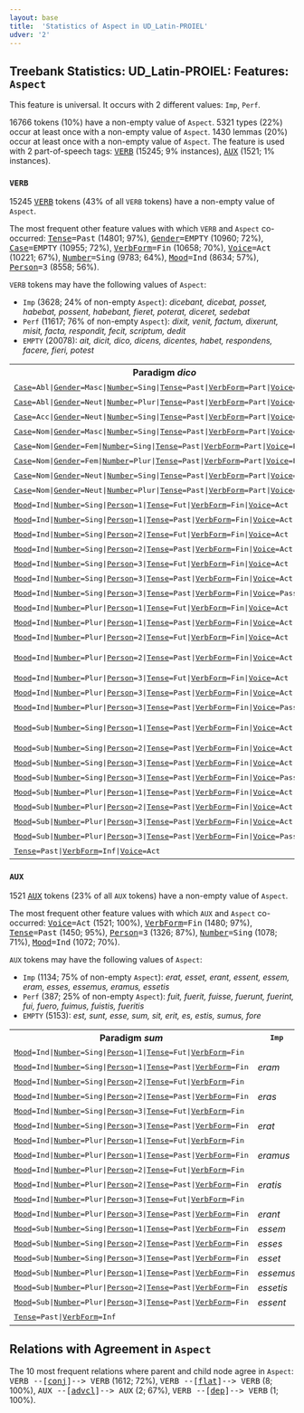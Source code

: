 ```yaml
---
layout: base
title:  'Statistics of Aspect in UD_Latin-PROIEL'
udver: '2'
---
```


## Treebank Statistics: UD_Latin-PROIEL: Features: `Aspect`

This feature is universal.
It occurs with 2 different values: `Imp`, `Perf`.

16766 tokens (10%) have a non-empty value of `Aspect`.
5321 types (22%) occur at least once with a non-empty value of `Aspect`.
1430 lemmas (20%) occur at least once with a non-empty value of `Aspect`.
The feature is used with 2 part-of-speech tags: <tt><a href="la_proiel-pos-VERB.html">VERB</a></tt> (15245; 9% instances), <tt><a href="la_proiel-pos-AUX.html">AUX</a></tt> (1521; 1% instances).

### `VERB`

15245 <tt><a href="la_proiel-pos-VERB.html">VERB</a></tt> tokens (43% of all `VERB` tokens) have a non-empty value of `Aspect`.

The most frequent other feature values with which `VERB` and `Aspect` co-occurred: <tt><a href="la_proiel-feat-Tense.html">Tense</a></tt><tt>=Past</tt> (14801; 97%), <tt><a href="la_proiel-feat-Gender.html">Gender</a></tt><tt>=EMPTY</tt> (10960; 72%), <tt><a href="la_proiel-feat-Case.html">Case</a></tt><tt>=EMPTY</tt> (10955; 72%), <tt><a href="la_proiel-feat-VerbForm.html">VerbForm</a></tt><tt>=Fin</tt> (10658; 70%), <tt><a href="la_proiel-feat-Voice.html">Voice</a></tt><tt>=Act</tt> (10221; 67%), <tt><a href="la_proiel-feat-Number.html">Number</a></tt><tt>=Sing</tt> (9783; 64%), <tt><a href="la_proiel-feat-Mood.html">Mood</a></tt><tt>=Ind</tt> (8634; 57%), <tt><a href="la_proiel-feat-Person.html">Person</a></tt><tt>=3</tt> (8558; 56%).

`VERB` tokens may have the following values of `Aspect`:

* `Imp` (3628; 24% of non-empty `Aspect`): <em>dicebant, dicebat, posset, habebat, possent, habebant, fieret, poterat, diceret, sedebat</em>
* `Perf` (11617; 76% of non-empty `Aspect`): <em>dixit, venit, factum, dixerunt, misit, facta, respondit, fecit, scriptum, dedit</em>
* `EMPTY` (20078): <em>ait, dicit, dico, dicens, dicentes, habet, respondens, facere, fieri, potest</em>

<table>
  <tr><th>Paradigm <i>dico</i></th><th><tt>Imp</tt></th><th><tt>Perf</tt></th></tr>
  <tr><td><tt><tt><a href="la_proiel-feat-Case.html">Case</a></tt><tt>=Abl</tt>|<tt><a href="la_proiel-feat-Gender.html">Gender</a></tt><tt>=Masc</tt>|<tt><a href="la_proiel-feat-Number.html">Number</a></tt><tt>=Sing</tt>|<tt><a href="la_proiel-feat-Tense.html">Tense</a></tt><tt>=Past</tt>|<tt><a href="la_proiel-feat-VerbForm.html">VerbForm</a></tt><tt>=Part</tt>|<tt><a href="la_proiel-feat-Voice.html">Voice</a></tt><tt>=Pass</tt></tt></td><td></td><td><em>dicto</em></td></tr>
  <tr><td><tt><tt><a href="la_proiel-feat-Case.html">Case</a></tt><tt>=Abl</tt>|<tt><a href="la_proiel-feat-Gender.html">Gender</a></tt><tt>=Neut</tt>|<tt><a href="la_proiel-feat-Number.html">Number</a></tt><tt>=Plur</tt>|<tt><a href="la_proiel-feat-Tense.html">Tense</a></tt><tt>=Past</tt>|<tt><a href="la_proiel-feat-VerbForm.html">VerbForm</a></tt><tt>=Part</tt>|<tt><a href="la_proiel-feat-Voice.html">Voice</a></tt><tt>=Pass</tt></tt></td><td></td><td><em>dictis</em></td></tr>
  <tr><td><tt><tt><a href="la_proiel-feat-Case.html">Case</a></tt><tt>=Acc</tt>|<tt><a href="la_proiel-feat-Gender.html">Gender</a></tt><tt>=Neut</tt>|<tt><a href="la_proiel-feat-Number.html">Number</a></tt><tt>=Sing</tt>|<tt><a href="la_proiel-feat-Tense.html">Tense</a></tt><tt>=Past</tt>|<tt><a href="la_proiel-feat-VerbForm.html">VerbForm</a></tt><tt>=Part</tt>|<tt><a href="la_proiel-feat-Voice.html">Voice</a></tt><tt>=Pass</tt></tt></td><td></td><td><em>dictum</em></td></tr>
  <tr><td><tt><tt><a href="la_proiel-feat-Case.html">Case</a></tt><tt>=Nom</tt>|<tt><a href="la_proiel-feat-Gender.html">Gender</a></tt><tt>=Masc</tt>|<tt><a href="la_proiel-feat-Number.html">Number</a></tt><tt>=Sing</tt>|<tt><a href="la_proiel-feat-Tense.html">Tense</a></tt><tt>=Past</tt>|<tt><a href="la_proiel-feat-VerbForm.html">VerbForm</a></tt><tt>=Part</tt>|<tt><a href="la_proiel-feat-Voice.html">Voice</a></tt><tt>=Pass</tt></tt></td><td></td><td><em>dictus</em></td></tr>
  <tr><td><tt><tt><a href="la_proiel-feat-Case.html">Case</a></tt><tt>=Nom</tt>|<tt><a href="la_proiel-feat-Gender.html">Gender</a></tt><tt>=Fem</tt>|<tt><a href="la_proiel-feat-Number.html">Number</a></tt><tt>=Sing</tt>|<tt><a href="la_proiel-feat-Tense.html">Tense</a></tt><tt>=Past</tt>|<tt><a href="la_proiel-feat-VerbForm.html">VerbForm</a></tt><tt>=Part</tt>|<tt><a href="la_proiel-feat-Voice.html">Voice</a></tt><tt>=Pass</tt></tt></td><td></td><td><em>dicta</em></td></tr>
  <tr><td><tt><tt><a href="la_proiel-feat-Case.html">Case</a></tt><tt>=Nom</tt>|<tt><a href="la_proiel-feat-Gender.html">Gender</a></tt><tt>=Fem</tt>|<tt><a href="la_proiel-feat-Number.html">Number</a></tt><tt>=Plur</tt>|<tt><a href="la_proiel-feat-Tense.html">Tense</a></tt><tt>=Past</tt>|<tt><a href="la_proiel-feat-VerbForm.html">VerbForm</a></tt><tt>=Part</tt>|<tt><a href="la_proiel-feat-Voice.html">Voice</a></tt><tt>=Pass</tt></tt></td><td></td><td><em>dictae</em></td></tr>
  <tr><td><tt><tt><a href="la_proiel-feat-Case.html">Case</a></tt><tt>=Nom</tt>|<tt><a href="la_proiel-feat-Gender.html">Gender</a></tt><tt>=Neut</tt>|<tt><a href="la_proiel-feat-Number.html">Number</a></tt><tt>=Sing</tt>|<tt><a href="la_proiel-feat-Tense.html">Tense</a></tt><tt>=Past</tt>|<tt><a href="la_proiel-feat-VerbForm.html">VerbForm</a></tt><tt>=Part</tt>|<tt><a href="la_proiel-feat-Voice.html">Voice</a></tt><tt>=Pass</tt></tt></td><td></td><td><em>dictum</em></td></tr>
  <tr><td><tt><tt><a href="la_proiel-feat-Case.html">Case</a></tt><tt>=Nom</tt>|<tt><a href="la_proiel-feat-Gender.html">Gender</a></tt><tt>=Neut</tt>|<tt><a href="la_proiel-feat-Number.html">Number</a></tt><tt>=Plur</tt>|<tt><a href="la_proiel-feat-Tense.html">Tense</a></tt><tt>=Past</tt>|<tt><a href="la_proiel-feat-VerbForm.html">VerbForm</a></tt><tt>=Part</tt>|<tt><a href="la_proiel-feat-Voice.html">Voice</a></tt><tt>=Pass</tt></tt></td><td></td><td><em>dicta</em></td></tr>
  <tr><td><tt><tt><a href="la_proiel-feat-Mood.html">Mood</a></tt><tt>=Ind</tt>|<tt><a href="la_proiel-feat-Number.html">Number</a></tt><tt>=Sing</tt>|<tt><a href="la_proiel-feat-Person.html">Person</a></tt><tt>=1</tt>|<tt><a href="la_proiel-feat-Tense.html">Tense</a></tt><tt>=Fut</tt>|<tt><a href="la_proiel-feat-VerbForm.html">VerbForm</a></tt><tt>=Fin</tt>|<tt><a href="la_proiel-feat-Voice.html">Voice</a></tt><tt>=Act</tt></tt></td><td></td><td><em>dixero</em></td></tr>
  <tr><td><tt><tt><a href="la_proiel-feat-Mood.html">Mood</a></tt><tt>=Ind</tt>|<tt><a href="la_proiel-feat-Number.html">Number</a></tt><tt>=Sing</tt>|<tt><a href="la_proiel-feat-Person.html">Person</a></tt><tt>=1</tt>|<tt><a href="la_proiel-feat-Tense.html">Tense</a></tt><tt>=Past</tt>|<tt><a href="la_proiel-feat-VerbForm.html">VerbForm</a></tt><tt>=Fin</tt>|<tt><a href="la_proiel-feat-Voice.html">Voice</a></tt><tt>=Act</tt></tt></td><td><em>dicebam</em></td><td><em>dixi</em></td></tr>
  <tr><td><tt><tt><a href="la_proiel-feat-Mood.html">Mood</a></tt><tt>=Ind</tt>|<tt><a href="la_proiel-feat-Number.html">Number</a></tt><tt>=Sing</tt>|<tt><a href="la_proiel-feat-Person.html">Person</a></tt><tt>=2</tt>|<tt><a href="la_proiel-feat-Tense.html">Tense</a></tt><tt>=Fut</tt>|<tt><a href="la_proiel-feat-VerbForm.html">VerbForm</a></tt><tt>=Fin</tt>|<tt><a href="la_proiel-feat-Voice.html">Voice</a></tt><tt>=Act</tt></tt></td><td></td><td><em>dixeris</em></td></tr>
  <tr><td><tt><tt><a href="la_proiel-feat-Mood.html">Mood</a></tt><tt>=Ind</tt>|<tt><a href="la_proiel-feat-Number.html">Number</a></tt><tt>=Sing</tt>|<tt><a href="la_proiel-feat-Person.html">Person</a></tt><tt>=2</tt>|<tt><a href="la_proiel-feat-Tense.html">Tense</a></tt><tt>=Past</tt>|<tt><a href="la_proiel-feat-VerbForm.html">VerbForm</a></tt><tt>=Fin</tt>|<tt><a href="la_proiel-feat-Voice.html">Voice</a></tt><tt>=Act</tt></tt></td><td></td><td><em>dixisti</em></td></tr>
  <tr><td><tt><tt><a href="la_proiel-feat-Mood.html">Mood</a></tt><tt>=Ind</tt>|<tt><a href="la_proiel-feat-Number.html">Number</a></tt><tt>=Sing</tt>|<tt><a href="la_proiel-feat-Person.html">Person</a></tt><tt>=3</tt>|<tt><a href="la_proiel-feat-Tense.html">Tense</a></tt><tt>=Fut</tt>|<tt><a href="la_proiel-feat-VerbForm.html">VerbForm</a></tt><tt>=Fin</tt>|<tt><a href="la_proiel-feat-Voice.html">Voice</a></tt><tt>=Act</tt></tt></td><td></td><td><em>dixerit</em></td></tr>
  <tr><td><tt><tt><a href="la_proiel-feat-Mood.html">Mood</a></tt><tt>=Ind</tt>|<tt><a href="la_proiel-feat-Number.html">Number</a></tt><tt>=Sing</tt>|<tt><a href="la_proiel-feat-Person.html">Person</a></tt><tt>=3</tt>|<tt><a href="la_proiel-feat-Tense.html">Tense</a></tt><tt>=Past</tt>|<tt><a href="la_proiel-feat-VerbForm.html">VerbForm</a></tt><tt>=Fin</tt>|<tt><a href="la_proiel-feat-Voice.html">Voice</a></tt><tt>=Act</tt></tt></td><td><em>dicebat</em></td><td><em>dixit</em></td></tr>
  <tr><td><tt><tt><a href="la_proiel-feat-Mood.html">Mood</a></tt><tt>=Ind</tt>|<tt><a href="la_proiel-feat-Number.html">Number</a></tt><tt>=Sing</tt>|<tt><a href="la_proiel-feat-Person.html">Person</a></tt><tt>=3</tt>|<tt><a href="la_proiel-feat-Tense.html">Tense</a></tt><tt>=Past</tt>|<tt><a href="la_proiel-feat-VerbForm.html">VerbForm</a></tt><tt>=Fin</tt>|<tt><a href="la_proiel-feat-Voice.html">Voice</a></tt><tt>=Pass</tt></tt></td><td><em>dicebatur</em></td><td></td></tr>
  <tr><td><tt><tt><a href="la_proiel-feat-Mood.html">Mood</a></tt><tt>=Ind</tt>|<tt><a href="la_proiel-feat-Number.html">Number</a></tt><tt>=Plur</tt>|<tt><a href="la_proiel-feat-Person.html">Person</a></tt><tt>=1</tt>|<tt><a href="la_proiel-feat-Tense.html">Tense</a></tt><tt>=Fut</tt>|<tt><a href="la_proiel-feat-VerbForm.html">VerbForm</a></tt><tt>=Fin</tt>|<tt><a href="la_proiel-feat-Voice.html">Voice</a></tt><tt>=Act</tt></tt></td><td></td><td><em>dixerimus</em></td></tr>
  <tr><td><tt><tt><a href="la_proiel-feat-Mood.html">Mood</a></tt><tt>=Ind</tt>|<tt><a href="la_proiel-feat-Number.html">Number</a></tt><tt>=Plur</tt>|<tt><a href="la_proiel-feat-Person.html">Person</a></tt><tt>=1</tt>|<tt><a href="la_proiel-feat-Tense.html">Tense</a></tt><tt>=Past</tt>|<tt><a href="la_proiel-feat-VerbForm.html">VerbForm</a></tt><tt>=Fin</tt>|<tt><a href="la_proiel-feat-Voice.html">Voice</a></tt><tt>=Act</tt></tt></td><td></td><td><em>diximus</em></td></tr>
  <tr><td><tt><tt><a href="la_proiel-feat-Mood.html">Mood</a></tt><tt>=Ind</tt>|<tt><a href="la_proiel-feat-Number.html">Number</a></tt><tt>=Plur</tt>|<tt><a href="la_proiel-feat-Person.html">Person</a></tt><tt>=2</tt>|<tt><a href="la_proiel-feat-Tense.html">Tense</a></tt><tt>=Fut</tt>|<tt><a href="la_proiel-feat-VerbForm.html">VerbForm</a></tt><tt>=Fin</tt>|<tt><a href="la_proiel-feat-Voice.html">Voice</a></tt><tt>=Act</tt></tt></td><td></td><td><em>dixeritis</em></td></tr>
  <tr><td><tt><tt><a href="la_proiel-feat-Mood.html">Mood</a></tt><tt>=Ind</tt>|<tt><a href="la_proiel-feat-Number.html">Number</a></tt><tt>=Plur</tt>|<tt><a href="la_proiel-feat-Person.html">Person</a></tt><tt>=2</tt>|<tt><a href="la_proiel-feat-Tense.html">Tense</a></tt><tt>=Past</tt>|<tt><a href="la_proiel-feat-VerbForm.html">VerbForm</a></tt><tt>=Fin</tt>|<tt><a href="la_proiel-feat-Voice.html">Voice</a></tt><tt>=Act</tt></tt></td><td></td><td><em>dixistis, diximus</em></td></tr>
  <tr><td><tt><tt><a href="la_proiel-feat-Mood.html">Mood</a></tt><tt>=Ind</tt>|<tt><a href="la_proiel-feat-Number.html">Number</a></tt><tt>=Plur</tt>|<tt><a href="la_proiel-feat-Person.html">Person</a></tt><tt>=3</tt>|<tt><a href="la_proiel-feat-Tense.html">Tense</a></tt><tt>=Fut</tt>|<tt><a href="la_proiel-feat-VerbForm.html">VerbForm</a></tt><tt>=Fin</tt>|<tt><a href="la_proiel-feat-Voice.html">Voice</a></tt><tt>=Act</tt></tt></td><td></td><td><em>dixerint</em></td></tr>
  <tr><td><tt><tt><a href="la_proiel-feat-Mood.html">Mood</a></tt><tt>=Ind</tt>|<tt><a href="la_proiel-feat-Number.html">Number</a></tt><tt>=Plur</tt>|<tt><a href="la_proiel-feat-Person.html">Person</a></tt><tt>=3</tt>|<tt><a href="la_proiel-feat-Tense.html">Tense</a></tt><tt>=Past</tt>|<tt><a href="la_proiel-feat-VerbForm.html">VerbForm</a></tt><tt>=Fin</tt>|<tt><a href="la_proiel-feat-Voice.html">Voice</a></tt><tt>=Act</tt></tt></td><td><em>dicebant</em></td><td><em>dixerunt</em></td></tr>
  <tr><td><tt><tt><a href="la_proiel-feat-Mood.html">Mood</a></tt><tt>=Ind</tt>|<tt><a href="la_proiel-feat-Number.html">Number</a></tt><tt>=Plur</tt>|<tt><a href="la_proiel-feat-Person.html">Person</a></tt><tt>=3</tt>|<tt><a href="la_proiel-feat-Tense.html">Tense</a></tt><tt>=Past</tt>|<tt><a href="la_proiel-feat-VerbForm.html">VerbForm</a></tt><tt>=Fin</tt>|<tt><a href="la_proiel-feat-Voice.html">Voice</a></tt><tt>=Pass</tt></tt></td><td><em>dicebantur</em></td><td></td></tr>
  <tr><td><tt><tt><a href="la_proiel-feat-Mood.html">Mood</a></tt><tt>=Sub</tt>|<tt><a href="la_proiel-feat-Number.html">Number</a></tt><tt>=Sing</tt>|<tt><a href="la_proiel-feat-Person.html">Person</a></tt><tt>=1</tt>|<tt><a href="la_proiel-feat-Tense.html">Tense</a></tt><tt>=Past</tt>|<tt><a href="la_proiel-feat-VerbForm.html">VerbForm</a></tt><tt>=Fin</tt>|<tt><a href="la_proiel-feat-Voice.html">Voice</a></tt><tt>=Act</tt></tt></td><td><em>dicerem</em></td><td><em>dixerim, dixissem</em></td></tr>
  <tr><td><tt><tt><a href="la_proiel-feat-Mood.html">Mood</a></tt><tt>=Sub</tt>|<tt><a href="la_proiel-feat-Number.html">Number</a></tt><tt>=Sing</tt>|<tt><a href="la_proiel-feat-Person.html">Person</a></tt><tt>=2</tt>|<tt><a href="la_proiel-feat-Tense.html">Tense</a></tt><tt>=Past</tt>|<tt><a href="la_proiel-feat-VerbForm.html">VerbForm</a></tt><tt>=Fin</tt>|<tt><a href="la_proiel-feat-Voice.html">Voice</a></tt><tt>=Act</tt></tt></td><td><em>diceres</em></td><td><em>dixeris</em></td></tr>
  <tr><td><tt><tt><a href="la_proiel-feat-Mood.html">Mood</a></tt><tt>=Sub</tt>|<tt><a href="la_proiel-feat-Number.html">Number</a></tt><tt>=Sing</tt>|<tt><a href="la_proiel-feat-Person.html">Person</a></tt><tt>=3</tt>|<tt><a href="la_proiel-feat-Tense.html">Tense</a></tt><tt>=Past</tt>|<tt><a href="la_proiel-feat-VerbForm.html">VerbForm</a></tt><tt>=Fin</tt>|<tt><a href="la_proiel-feat-Voice.html">Voice</a></tt><tt>=Act</tt></tt></td><td><em>diceret</em></td><td><em>dixerit</em></td></tr>
  <tr><td><tt><tt><a href="la_proiel-feat-Mood.html">Mood</a></tt><tt>=Sub</tt>|<tt><a href="la_proiel-feat-Number.html">Number</a></tt><tt>=Sing</tt>|<tt><a href="la_proiel-feat-Person.html">Person</a></tt><tt>=3</tt>|<tt><a href="la_proiel-feat-Tense.html">Tense</a></tt><tt>=Past</tt>|<tt><a href="la_proiel-feat-VerbForm.html">VerbForm</a></tt><tt>=Fin</tt>|<tt><a href="la_proiel-feat-Voice.html">Voice</a></tt><tt>=Pass</tt></tt></td><td><em>diceretur</em></td><td></td></tr>
  <tr><td><tt><tt><a href="la_proiel-feat-Mood.html">Mood</a></tt><tt>=Sub</tt>|<tt><a href="la_proiel-feat-Number.html">Number</a></tt><tt>=Plur</tt>|<tt><a href="la_proiel-feat-Person.html">Person</a></tt><tt>=1</tt>|<tt><a href="la_proiel-feat-Tense.html">Tense</a></tt><tt>=Past</tt>|<tt><a href="la_proiel-feat-VerbForm.html">VerbForm</a></tt><tt>=Fin</tt>|<tt><a href="la_proiel-feat-Voice.html">Voice</a></tt><tt>=Act</tt></tt></td><td></td><td><em>dixerimus</em></td></tr>
  <tr><td><tt><tt><a href="la_proiel-feat-Mood.html">Mood</a></tt><tt>=Sub</tt>|<tt><a href="la_proiel-feat-Number.html">Number</a></tt><tt>=Plur</tt>|<tt><a href="la_proiel-feat-Person.html">Person</a></tt><tt>=2</tt>|<tt><a href="la_proiel-feat-Tense.html">Tense</a></tt><tt>=Past</tt>|<tt><a href="la_proiel-feat-VerbForm.html">VerbForm</a></tt><tt>=Fin</tt>|<tt><a href="la_proiel-feat-Voice.html">Voice</a></tt><tt>=Act</tt></tt></td><td><em>diceretis</em></td><td><em>dixeritis</em></td></tr>
  <tr><td><tt><tt><a href="la_proiel-feat-Mood.html">Mood</a></tt><tt>=Sub</tt>|<tt><a href="la_proiel-feat-Number.html">Number</a></tt><tt>=Plur</tt>|<tt><a href="la_proiel-feat-Person.html">Person</a></tt><tt>=3</tt>|<tt><a href="la_proiel-feat-Tense.html">Tense</a></tt><tt>=Past</tt>|<tt><a href="la_proiel-feat-VerbForm.html">VerbForm</a></tt><tt>=Fin</tt>|<tt><a href="la_proiel-feat-Voice.html">Voice</a></tt><tt>=Act</tt></tt></td><td><em>dicerent</em></td><td></td></tr>
  <tr><td><tt><tt><a href="la_proiel-feat-Mood.html">Mood</a></tt><tt>=Sub</tt>|<tt><a href="la_proiel-feat-Number.html">Number</a></tt><tt>=Plur</tt>|<tt><a href="la_proiel-feat-Person.html">Person</a></tt><tt>=3</tt>|<tt><a href="la_proiel-feat-Tense.html">Tense</a></tt><tt>=Past</tt>|<tt><a href="la_proiel-feat-VerbForm.html">VerbForm</a></tt><tt>=Fin</tt>|<tt><a href="la_proiel-feat-Voice.html">Voice</a></tt><tt>=Pass</tt></tt></td><td><em>dicerentur</em></td><td></td></tr>
  <tr><td><tt><tt><a href="la_proiel-feat-Tense.html">Tense</a></tt><tt>=Past</tt>|<tt><a href="la_proiel-feat-VerbForm.html">VerbForm</a></tt><tt>=Inf</tt>|<tt><a href="la_proiel-feat-Voice.html">Voice</a></tt><tt>=Act</tt></tt></td><td></td><td><em>dixisse</em></td></tr>
</table>

### `AUX`

1521 <tt><a href="la_proiel-pos-AUX.html">AUX</a></tt> tokens (23% of all `AUX` tokens) have a non-empty value of `Aspect`.

The most frequent other feature values with which `AUX` and `Aspect` co-occurred: <tt><a href="la_proiel-feat-Voice.html">Voice</a></tt><tt>=Act</tt> (1521; 100%), <tt><a href="la_proiel-feat-VerbForm.html">VerbForm</a></tt><tt>=Fin</tt> (1480; 97%), <tt><a href="la_proiel-feat-Tense.html">Tense</a></tt><tt>=Past</tt> (1450; 95%), <tt><a href="la_proiel-feat-Person.html">Person</a></tt><tt>=3</tt> (1326; 87%), <tt><a href="la_proiel-feat-Number.html">Number</a></tt><tt>=Sing</tt> (1078; 71%), <tt><a href="la_proiel-feat-Mood.html">Mood</a></tt><tt>=Ind</tt> (1072; 70%).

`AUX` tokens may have the following values of `Aspect`:

* `Imp` (1134; 75% of non-empty `Aspect`): <em>erat, esset, erant, essent, essem, eram, esses, essemus, eramus, essetis</em>
* `Perf` (387; 25% of non-empty `Aspect`): <em>fuit, fuerit, fuisse, fuerunt, fuerint, fui, fuero, fuimus, fuistis, fueritis</em>
* `EMPTY` (5153): <em>est, sunt, esse, sum, sit, erit, es, estis, sumus, fore</em>

<table>
  <tr><th>Paradigm <i>sum</i></th><th><tt>Imp</tt></th><th><tt>Perf</tt></th></tr>
  <tr><td><tt><tt><a href="la_proiel-feat-Mood.html">Mood</a></tt><tt>=Ind</tt>|<tt><a href="la_proiel-feat-Number.html">Number</a></tt><tt>=Sing</tt>|<tt><a href="la_proiel-feat-Person.html">Person</a></tt><tt>=1</tt>|<tt><a href="la_proiel-feat-Tense.html">Tense</a></tt><tt>=Fut</tt>|<tt><a href="la_proiel-feat-VerbForm.html">VerbForm</a></tt><tt>=Fin</tt></tt></td><td></td><td><em>fuero</em></td></tr>
  <tr><td><tt><tt><a href="la_proiel-feat-Mood.html">Mood</a></tt><tt>=Ind</tt>|<tt><a href="la_proiel-feat-Number.html">Number</a></tt><tt>=Sing</tt>|<tt><a href="la_proiel-feat-Person.html">Person</a></tt><tt>=1</tt>|<tt><a href="la_proiel-feat-Tense.html">Tense</a></tt><tt>=Past</tt>|<tt><a href="la_proiel-feat-VerbForm.html">VerbForm</a></tt><tt>=Fin</tt></tt></td><td><em>eram</em></td><td><em>fui</em></td></tr>
  <tr><td><tt><tt><a href="la_proiel-feat-Mood.html">Mood</a></tt><tt>=Ind</tt>|<tt><a href="la_proiel-feat-Number.html">Number</a></tt><tt>=Sing</tt>|<tt><a href="la_proiel-feat-Person.html">Person</a></tt><tt>=2</tt>|<tt><a href="la_proiel-feat-Tense.html">Tense</a></tt><tt>=Fut</tt>|<tt><a href="la_proiel-feat-VerbForm.html">VerbForm</a></tt><tt>=Fin</tt></tt></td><td></td><td><em>fueris</em></td></tr>
  <tr><td><tt><tt><a href="la_proiel-feat-Mood.html">Mood</a></tt><tt>=Ind</tt>|<tt><a href="la_proiel-feat-Number.html">Number</a></tt><tt>=Sing</tt>|<tt><a href="la_proiel-feat-Person.html">Person</a></tt><tt>=2</tt>|<tt><a href="la_proiel-feat-Tense.html">Tense</a></tt><tt>=Past</tt>|<tt><a href="la_proiel-feat-VerbForm.html">VerbForm</a></tt><tt>=Fin</tt></tt></td><td><em>eras</em></td><td><em>fuisti</em></td></tr>
  <tr><td><tt><tt><a href="la_proiel-feat-Mood.html">Mood</a></tt><tt>=Ind</tt>|<tt><a href="la_proiel-feat-Number.html">Number</a></tt><tt>=Sing</tt>|<tt><a href="la_proiel-feat-Person.html">Person</a></tt><tt>=3</tt>|<tt><a href="la_proiel-feat-Tense.html">Tense</a></tt><tt>=Fut</tt>|<tt><a href="la_proiel-feat-VerbForm.html">VerbForm</a></tt><tt>=Fin</tt></tt></td><td></td><td><em>fuerit</em></td></tr>
  <tr><td><tt><tt><a href="la_proiel-feat-Mood.html">Mood</a></tt><tt>=Ind</tt>|<tt><a href="la_proiel-feat-Number.html">Number</a></tt><tt>=Sing</tt>|<tt><a href="la_proiel-feat-Person.html">Person</a></tt><tt>=3</tt>|<tt><a href="la_proiel-feat-Tense.html">Tense</a></tt><tt>=Past</tt>|<tt><a href="la_proiel-feat-VerbForm.html">VerbForm</a></tt><tt>=Fin</tt></tt></td><td><em>erat</em></td><td><em>fuit</em></td></tr>
  <tr><td><tt><tt><a href="la_proiel-feat-Mood.html">Mood</a></tt><tt>=Ind</tt>|<tt><a href="la_proiel-feat-Number.html">Number</a></tt><tt>=Plur</tt>|<tt><a href="la_proiel-feat-Person.html">Person</a></tt><tt>=1</tt>|<tt><a href="la_proiel-feat-Tense.html">Tense</a></tt><tt>=Fut</tt>|<tt><a href="la_proiel-feat-VerbForm.html">VerbForm</a></tt><tt>=Fin</tt></tt></td><td></td><td><em>fuerimus</em></td></tr>
  <tr><td><tt><tt><a href="la_proiel-feat-Mood.html">Mood</a></tt><tt>=Ind</tt>|<tt><a href="la_proiel-feat-Number.html">Number</a></tt><tt>=Plur</tt>|<tt><a href="la_proiel-feat-Person.html">Person</a></tt><tt>=1</tt>|<tt><a href="la_proiel-feat-Tense.html">Tense</a></tt><tt>=Past</tt>|<tt><a href="la_proiel-feat-VerbForm.html">VerbForm</a></tt><tt>=Fin</tt></tt></td><td><em>eramus</em></td><td><em>fuimus</em></td></tr>
  <tr><td><tt><tt><a href="la_proiel-feat-Mood.html">Mood</a></tt><tt>=Ind</tt>|<tt><a href="la_proiel-feat-Number.html">Number</a></tt><tt>=Plur</tt>|<tt><a href="la_proiel-feat-Person.html">Person</a></tt><tt>=2</tt>|<tt><a href="la_proiel-feat-Tense.html">Tense</a></tt><tt>=Fut</tt>|<tt><a href="la_proiel-feat-VerbForm.html">VerbForm</a></tt><tt>=Fin</tt></tt></td><td></td><td><em>fueritis</em></td></tr>
  <tr><td><tt><tt><a href="la_proiel-feat-Mood.html">Mood</a></tt><tt>=Ind</tt>|<tt><a href="la_proiel-feat-Number.html">Number</a></tt><tt>=Plur</tt>|<tt><a href="la_proiel-feat-Person.html">Person</a></tt><tt>=2</tt>|<tt><a href="la_proiel-feat-Tense.html">Tense</a></tt><tt>=Past</tt>|<tt><a href="la_proiel-feat-VerbForm.html">VerbForm</a></tt><tt>=Fin</tt></tt></td><td><em>eratis</em></td><td><em>fuistis</em></td></tr>
  <tr><td><tt><tt><a href="la_proiel-feat-Mood.html">Mood</a></tt><tt>=Ind</tt>|<tt><a href="la_proiel-feat-Number.html">Number</a></tt><tt>=Plur</tt>|<tt><a href="la_proiel-feat-Person.html">Person</a></tt><tt>=3</tt>|<tt><a href="la_proiel-feat-Tense.html">Tense</a></tt><tt>=Fut</tt>|<tt><a href="la_proiel-feat-VerbForm.html">VerbForm</a></tt><tt>=Fin</tt></tt></td><td></td><td><em>fuerint</em></td></tr>
  <tr><td><tt><tt><a href="la_proiel-feat-Mood.html">Mood</a></tt><tt>=Ind</tt>|<tt><a href="la_proiel-feat-Number.html">Number</a></tt><tt>=Plur</tt>|<tt><a href="la_proiel-feat-Person.html">Person</a></tt><tt>=3</tt>|<tt><a href="la_proiel-feat-Tense.html">Tense</a></tt><tt>=Past</tt>|<tt><a href="la_proiel-feat-VerbForm.html">VerbForm</a></tt><tt>=Fin</tt></tt></td><td><em>erant</em></td><td><em>fuerunt</em></td></tr>
  <tr><td><tt><tt><a href="la_proiel-feat-Mood.html">Mood</a></tt><tt>=Sub</tt>|<tt><a href="la_proiel-feat-Number.html">Number</a></tt><tt>=Sing</tt>|<tt><a href="la_proiel-feat-Person.html">Person</a></tt><tt>=1</tt>|<tt><a href="la_proiel-feat-Tense.html">Tense</a></tt><tt>=Past</tt>|<tt><a href="la_proiel-feat-VerbForm.html">VerbForm</a></tt><tt>=Fin</tt></tt></td><td><em>essem</em></td><td><em>fuerim</em></td></tr>
  <tr><td><tt><tt><a href="la_proiel-feat-Mood.html">Mood</a></tt><tt>=Sub</tt>|<tt><a href="la_proiel-feat-Number.html">Number</a></tt><tt>=Sing</tt>|<tt><a href="la_proiel-feat-Person.html">Person</a></tt><tt>=2</tt>|<tt><a href="la_proiel-feat-Tense.html">Tense</a></tt><tt>=Past</tt>|<tt><a href="la_proiel-feat-VerbForm.html">VerbForm</a></tt><tt>=Fin</tt></tt></td><td><em>esses</em></td><td><em>fueris</em></td></tr>
  <tr><td><tt><tt><a href="la_proiel-feat-Mood.html">Mood</a></tt><tt>=Sub</tt>|<tt><a href="la_proiel-feat-Number.html">Number</a></tt><tt>=Sing</tt>|<tt><a href="la_proiel-feat-Person.html">Person</a></tt><tt>=3</tt>|<tt><a href="la_proiel-feat-Tense.html">Tense</a></tt><tt>=Past</tt>|<tt><a href="la_proiel-feat-VerbForm.html">VerbForm</a></tt><tt>=Fin</tt></tt></td><td><em>esset</em></td><td><em>fuerit</em></td></tr>
  <tr><td><tt><tt><a href="la_proiel-feat-Mood.html">Mood</a></tt><tt>=Sub</tt>|<tt><a href="la_proiel-feat-Number.html">Number</a></tt><tt>=Plur</tt>|<tt><a href="la_proiel-feat-Person.html">Person</a></tt><tt>=1</tt>|<tt><a href="la_proiel-feat-Tense.html">Tense</a></tt><tt>=Past</tt>|<tt><a href="la_proiel-feat-VerbForm.html">VerbForm</a></tt><tt>=Fin</tt></tt></td><td><em>essemus</em></td><td></td></tr>
  <tr><td><tt><tt><a href="la_proiel-feat-Mood.html">Mood</a></tt><tt>=Sub</tt>|<tt><a href="la_proiel-feat-Number.html">Number</a></tt><tt>=Plur</tt>|<tt><a href="la_proiel-feat-Person.html">Person</a></tt><tt>=2</tt>|<tt><a href="la_proiel-feat-Tense.html">Tense</a></tt><tt>=Past</tt>|<tt><a href="la_proiel-feat-VerbForm.html">VerbForm</a></tt><tt>=Fin</tt></tt></td><td><em>essetis</em></td><td></td></tr>
  <tr><td><tt><tt><a href="la_proiel-feat-Mood.html">Mood</a></tt><tt>=Sub</tt>|<tt><a href="la_proiel-feat-Number.html">Number</a></tt><tt>=Plur</tt>|<tt><a href="la_proiel-feat-Person.html">Person</a></tt><tt>=3</tt>|<tt><a href="la_proiel-feat-Tense.html">Tense</a></tt><tt>=Past</tt>|<tt><a href="la_proiel-feat-VerbForm.html">VerbForm</a></tt><tt>=Fin</tt></tt></td><td><em>essent</em></td><td><em>fuerint</em></td></tr>
  <tr><td><tt><tt><a href="la_proiel-feat-Tense.html">Tense</a></tt><tt>=Past</tt>|<tt><a href="la_proiel-feat-VerbForm.html">VerbForm</a></tt><tt>=Inf</tt></tt></td><td></td><td><em>fuisse</em></td></tr>
</table>

## Relations with Agreement in `Aspect`

The 10 most frequent relations where parent and child node agree in `Aspect`:
<tt>VERB --[<tt><a href="la_proiel-dep-conj.html">conj</a></tt>]--> VERB</tt> (1612; 72%),
<tt>VERB --[<tt><a href="la_proiel-dep-flat.html">flat</a></tt>]--> VERB</tt> (8; 100%),
<tt>AUX --[<tt><a href="la_proiel-dep-advcl.html">advcl</a></tt>]--> AUX</tt> (2; 67%),
<tt>VERB --[<tt><a href="la_proiel-dep-dep.html">dep</a></tt>]--> VERB</tt> (1; 100%).

